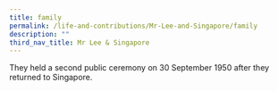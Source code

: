 ```yaml
---
title: family
permalink: /life-and-contributions/Mr-Lee-and-Singapore/family
description: ""
third_nav_title: Mr Lee & Singapore
---
```

They held a second public ceremony on 30 September 1950 after they returned to Singapore.